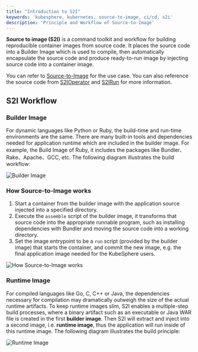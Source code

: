 ```yaml
---
title: "Introduction to S2I"
keywords: 'kubesphere, kubernetes, source-to-image, ci/cd, s2i'
description: 'Principle and Workflow of Source-to-Image'
---
```


**Source to image (S2I)** is a command toolkit and workflow for building reproducible container images from source code. It places the source code into a Builder Image which is used to compile, then automatically encapsulate the source code and produce ready-to-run image by injecting source code into a container image.

You can refer to [Source-to-Image](../../quick-start/source-to-image) for the use case. You can also reference the source code from [S2IOperator](https://github.com/kubesphere/s2ioperator#source-to-image-operator) and [S2IRun](https://github.com/kubesphere/s2irun#s2irun) for more information.

## S2I Workflow

### Builder Image

For dynamic languages like Python or Ruby, the build-time and run-time environments are the same. There are many built-in tools and dependencies needed for application runtime which are included in the builder image. For example, the Build Image of Ruby, it includes the packages like Bundler、Rake、Apache、GCC, etc. The following diagram illustrates the build workflow:

![Builder Image](https://pek3b.qingstor.com/kubesphere-docs/png/s2i-builder.svg)

### How Source-to-Image works

1. Start a container from the builder image with the application source injected into a specified directory.
2. Execute the `assemble` script of the builder image, it transforms that source code into the appropriate runnable program, such as installing dependencies with Bundler and moving the source code into a working directory.
3. Set the image entrypoint to be a `run` script (provided by the builder image) that starts the container, and commit the new image, e.g. the final application image needed for the KubeSphere users.

![How Source-to-Image works](https://pek3b.qingstor.com/kubesphere-docs/png/s2i-flow.svg)

### Runtime Image

For compiled languages like Go, C, C++ or Java, the dependencies necessary for compilation may dramatically outweigh the size of the actual runtime artifacts. To keep runtime images slim, S2I enables a multiple-step build processes, where a binary artifact such as an executable or Java WAR file is created in the first **builder image**. Then S2I  will extract and inject into a second image, i.e. **runtime image**, thus the application will run inside of this runtime image. The following diagram illustrates the build principle:

![Runtime Image](https://pek3b.qingstor.com/kubesphere-docs/png/s2i-runtime-build.svg)

